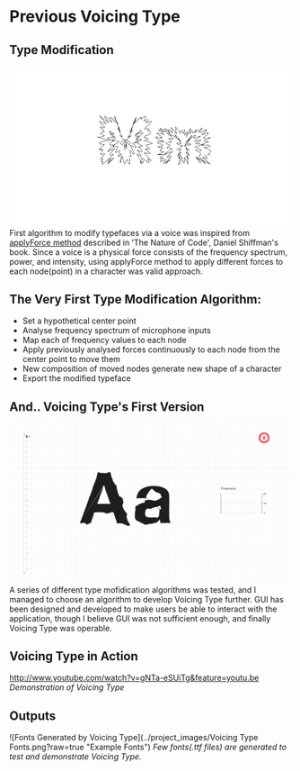 # Previous Voicing Type

## Type Modification

![Character Modification with applyForce function](../project_images/M.png?raw=true "Character Modification with applyForce function")
First algorithm to modify typefaces via a voice was inspired from [applyForce method](https://vimeo.com/channels/natureofcode/59028634) described in 'The Nature of Code', Daniel Shiffman's book. Since a voice is a physical force consists of the frequency spectrum, power, and intensity, using applyForce method to apply different forces to each node(point) in a character was valid approach. 


## The Very First Type Modification Algorithm:
- Set a hypothetical center point
- Analyse frequency spectrum of microphone inputs
- Map each of frequency values to each node
- Apply previously analysed forces continuously to each node from the center point to move them
- New composition of moved nodes generate new shape of a character
- Export the modified typeface


## And.. Voicing Type's First Version
![Voicing Type Application](../project_images/VoicingType-000.png?raw=true "Voicing Type Application")
A series of different type mofidication algorithms was tested, and I managed to choose an algorithm to develop Voicing Type further. GUI has been designed and developed to make users be able to interact with the application, though I believe GUI was not sufficient enough, and finally Voicing Type was operable.


## Voicing Type in Action
http://www.youtube.com/watch?v=gNTa-eSUiTg&feature=youtu.be
*Demonstration of Voicing Type*


## Outputs
![Fonts Generated by Voicing Type](../project_images/Voicing Type Fonts.png?raw=true "Example Fonts")
*Few fonts(.ttf files) are generated to test and demonstrate Voicing Type.*